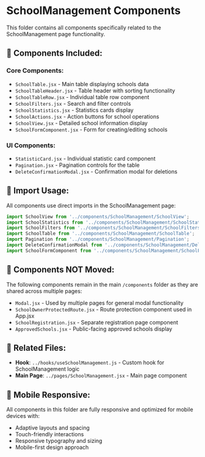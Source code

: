 # SchoolManagement Components

This folder contains all components specifically related to the SchoolManagement page functionality.

## 📁 **Components Included:**

### **Core Components:**
- `SchoolTable.jsx` - Main table displaying schools data
- `SchoolTableHeader.jsx` - Table header with sorting functionality  
- `SchoolTableRow.jsx` - Individual table row component
- `SchoolFilters.jsx` - Search and filter controls
- `SchoolStatistics.jsx` - Statistics cards display
- `SchoolActions.jsx` - Action buttons for school operations
- `SchoolView.jsx` - Detailed school information display
- `SchoolFormComponent.jsx` - Form for creating/editing schools

### **UI Components:**
- `StatisticCard.jsx` - Individual statistic card component
- `Pagination.jsx` - Pagination controls for the table
- `DeleteConfirmationModal.jsx` - Confirmation modal for deletions

## 🔗 **Import Usage:**

All components use direct imports in the SchoolManagement page:

```jsx
import SchoolView from '../components/SchoolManagement/SchoolView';
import SchoolStatistics from '../components/SchoolManagement/SchoolStatistics';
import SchoolFilters from '../components/SchoolManagement/SchoolFilters';
import SchoolTable from '../components/SchoolManagement/SchoolTable';
import Pagination from '../components/SchoolManagement/Pagination';
import DeleteConfirmationModal from '../components/SchoolManagement/DeleteConfirmationModal';
import SchoolFormComponent from '../components/SchoolManagement/SchoolFormComponent';
```

## 🚫 **Components NOT Moved:**

The following components remain in the main `/components` folder as they are shared across multiple pages:

- `Modal.jsx` - Used by multiple pages for general modal functionality
- `SchoolOwnerProtectedRoute.jsx` - Route protection component used in App.jsx
- `SchoolRegistration.jsx` - Separate registration page component
- `ApprovedSchools.jsx` - Public-facing approved schools display

## 🧩 **Related Files:**

- **Hook**: `../hooks/useSchoolManagement.js` - Custom hook for SchoolManagement logic
- **Main Page**: `../pages/SchoolManagement.jsx` - Main page component

## 📱 **Mobile Responsive:**

All components in this folder are fully responsive and optimized for mobile devices with:
- Adaptive layouts and spacing
- Touch-friendly interactions  
- Responsive typography and sizing
- Mobile-first design approach
